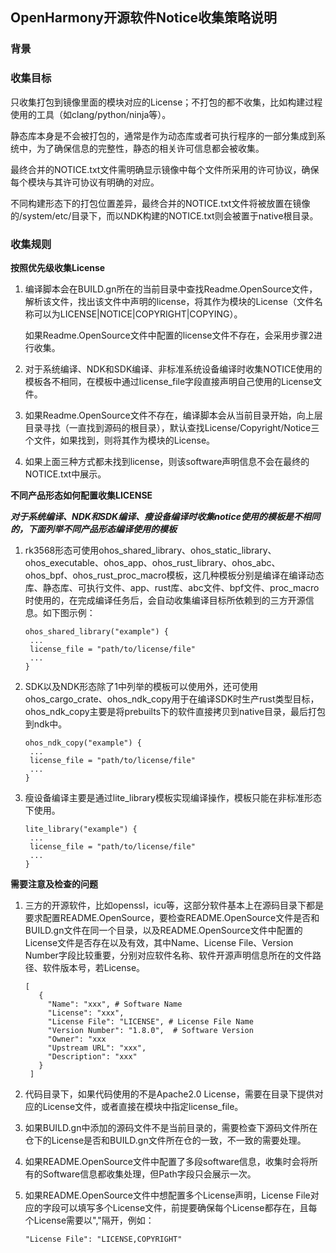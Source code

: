 ## OpenHarmony开源软件Notice收集策略说明



### 背景

### 收集目标

只收集打包到镜像里面的模块对应的License；不打包的都不收集，比如构建过程使用的工具（如clang/python/ninja等）。

静态库本身是不会被打包的，通常是作为动态库或者可执行程序的一部分集成到系统中，为了确保信息的完整性，静态的相关许可信息都会被收集。

最终合并的NOTICE.txt文件需明确显示镜像中每个文件所采用的许可协议，确保每个模块与其许可协议有明确的对应。

不同构建形态下的打包位置差异，最终合并的NOTICE.txt文件将被放置在镜像的/system/etc/目录下，而以NDK构建的NOTICE.txt则会被置于native根目录。


### 收集规则

**按照优先级收集License**

1. 编译脚本会在BUILD.gn所在的当前目录中查找Readme.OpenSource文件，解析该文件，找出该文件中声明的license，将其作为模块的License（文件名称可以为LICENSE|NOTICE|COPYRIGHT|COPYING）。

   如果Readme.OpenSource文件中配置的license文件不存在，会采用步骤2进行收集。

2. 对于系统编译、NDK和SDK编译、非标准系统设备编译时收集NOTICE使用的模板各不相同，在模板中通过license_file字段直接声明自己使用的License文件。

3. 如果Readme.OpenSource文件不存在，编译脚本会从当前目录开始，向上层目录寻找（一直找到源码的根目录），默认查找License/Copyright/Notice三个文件，如果找到，则将其作为模块的License。

4. 如果上面三种方式都未找到license，则该software声明信息不会在最终的NOTICE.txt中展示。

**不同产品形态如何配置收集LICENSE**

***对于系统编译、NDK和SDK编译、瘦设备编译时收集notice使用的模板是不相同的，下面列举不同产品形态编译使用的模板***
   
1. rk3568形态可使用ohos_shared_library、ohos_static_library、ohos_executable、ohos_app、ohos_rust_library、ohos_abc、ohos_bpf、ohos_rust_proc_macro模板，这几种模板分别是编译在编译动态库、静态库、可执行文件、app、rust库、abc文件、bpf文件、proc_macro时使用的，在完成编译任务后，会自动收集编译目标所依赖到的三方开源信息。如下图示例：

   ```
   ohos_shared_library("example") {
    ...
    license_file = "path/to/license/file"
    ...
   }
   ```

2. SDK以及NDK形态除了1中列举的模板可以使用外，还可使用ohos_cargo_crate、ohos_ndk_copy用于在编译SDK时生产rust类型目标，ohos_ndk_copy主要是将prebuilts下的软件直接拷贝到native目录，最后打包到ndk中。

   ```
   ohos_ndk_copy("example") {
   	...
   	license_file = "path/to/license/file"
   	...
   }
   ```

3. 瘦设备编译主要是通过lite_library模板实现编译操作，模板只能在非标准形态下使用。
   ```
   lite_library("example") {
   	...
   	license_file = "path/to/license/file"
   	...
   }
   ```
   

**需要注意及检查的问题**

1. 三方的开源软件，比如openssl，icu等，这部分软件基本上在源码目录下都是要求配置README.OpenSource，要检查README.OpenSource文件是否和BUILD.gn文件在同一个目录，以及README.OpenSource文件中配置的License文件是否存在以及有效，其中Name、License File、Version Number字段比较重要，分别对应软件名称、软件开源声明信息所在的文件路径、软件版本号，若License。
   
   ```
   [
	  {
		"Name": "xxx", # Software Name
		"License": "xxx",
		"License File": "LICENSE", # License File Name
		"Version Number": "1.8.0",  # Software Version
		"Owner": "xxx
		"Upstream URL": "xxx",
		"Description": "xxx"
	  }
	]
   ```
   
2. 代码目录下，如果代码使用的不是Apache2.0 License，需要在目录下提供对应的License文件，或者直接在模块中指定license_file。
3. 如果BUILD.gn中添加的源码文件不是当前目录的，需要检查下源码文件所在仓下的License是否和BUILD.gn文件所在仓的一致，不一致的需要处理。
4. 如果README.OpenSource文件中配置了多段software信息，收集时会将所有的Software信息都收集处理，但Path字段只会展示一次。
5. 如果README.OpenSource文件中想配置多个License声明，License File对应的字段可以填写多个License文件，前提要确保每个License都存在，且每个License需要以","隔开，例如：
   
   ```
   "License File": "LICENSE,COPYRIGHT"
   ```
